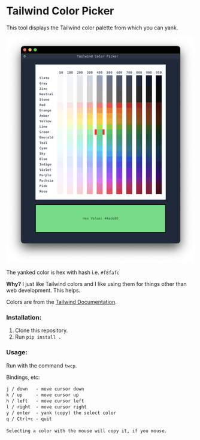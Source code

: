 # Tailwind Color Picker

This tool displays the Tailwind color palette from which you can yank.

![screenshot](twcp-screenshot.png)

The yanked color is hex with hash i.e. `#f8fafc`

**Why?** I just like Tailwind colors and I like using them for things other than web development. This helps.

Colors are from the [Tailwind Documentation](https://tailwindcss.com/docs/customizing-colors
).

### Installation:

1. Clone this repository.
2. Run `pip install .`

### Usage:

Run with the command `twcp`.

Bindings, etc:

```
j / down   - move cursor down
k / up     - move cursor up
h / left   - move cursor left
l / right  - move cursor right
y / enter  - yank (copy) the select color
q / Ctrl+c - quit

Selecting a color with the mouse will copy it, if you mouse.
```
